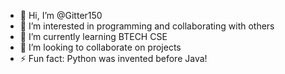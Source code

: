 - 👋 Hi, I’m @Gitter150
- 👀 I’m interested in programming and collaborating with others
- 🌱 I’m currently learning BTECH CSE
- 💞️ I’m looking to collaborate on projects
- ⚡ Fun fact: Python was invented before Java!

<!---
Gitter150/Gitter150 is a ✨ special ✨ repository because its `README.md` (this file) appears on your GitHub profile.
You can click the Preview link to take a look at your changes.
--->
